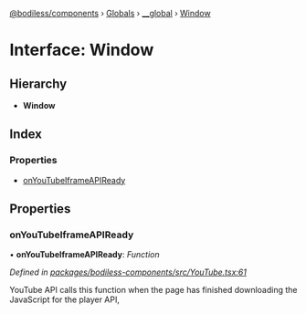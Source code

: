 [@bodiless/components](../README.md) › [Globals](../globals.md) › [__global](../modules/__global.md) › [Window](__global.window.md)

# Interface: Window

## Hierarchy

* **Window**

## Index

### Properties

* [onYouTubeIframeAPIReady](__global.window.md#onyoutubeiframeapiready)

## Properties

###  onYouTubeIframeAPIReady

• **onYouTubeIframeAPIReady**: *Function*

*Defined in [packages/bodiless-components/src/YouTube.tsx:61](https://github.com/johnsonandjohnson/Bodiless-JS/blob/a00e6012/packages/bodiless-components/src/YouTube.tsx#L61)*

YouTube API calls this function
when the page has finished downloading the JavaScript for the player API,
